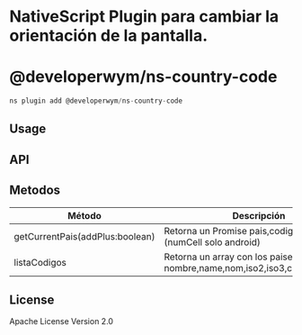 # NativeScript Plugin para cambiar la orientación de la pantalla.
# @developerwym/ns-country-code


```javascript
ns plugin add @developerwym/ns-country-code
```

## Usage
## API
## Metodos

| Método | Descripción |
| ------ | ----------- |
| getCurrentPais(addPlus:boolean) |  	Retorna un Promise pais,codigo,numCell (numCell solo android) |
| listaCodigos | Retorna un array con los paises nombre,name,nom,iso2,iso3,codigo,bandera |


## License

Apache License Version 2.0
